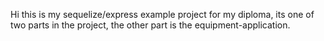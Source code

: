 Hi this is my sequelize/express example project for my diploma, its one of two parts in the project, the other part is the equipment-application.
